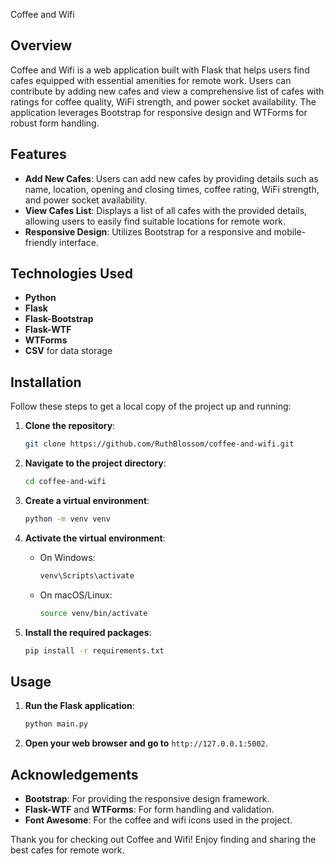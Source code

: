 Coffee and Wifi

## Overview

Coffee and Wifi is a web application built with Flask that helps users find cafes equipped with essential amenities for remote work. Users can contribute by adding new cafes 
and view a comprehensive list of cafes with ratings for coffee quality, WiFi strength, and power socket availability. 
The application leverages Bootstrap for responsive design and WTForms for robust form handling.


## Features

- **Add New Cafes**: Users can add new cafes by providing details such as name, location, opening and closing times, coffee rating, WiFi strength, and power socket availability.
- **View Cafes List**: Displays a list of all cafes with the provided details, allowing users to easily find suitable locations for remote work.
- **Responsive Design**: Utilizes Bootstrap for a responsive and mobile-friendly interface.

## Technologies Used

- **Python**
- **Flask**
- **Flask-Bootstrap**
- **Flask-WTF**
- **WTForms**
- **CSV** for data storage

## Installation

Follow these steps to get a local copy of the project up and running:

1. **Clone the repository**:
   ```bash
   git clone https://github.com/RuthBlossom/coffee-and-wifi.git
   ```

2. **Navigate to the project directory**:
   ```bash
   cd coffee-and-wifi
   ```

3. **Create a virtual environment**:
   ```bash
   python -m venv venv
   ```

4. **Activate the virtual environment**:
   - On Windows:
     ```bash
     venv\Scripts\activate
     ```
   - On macOS/Linux:
     ```bash
     source venv/bin/activate
     ```

5. **Install the required packages**:
   ```bash
   pip install -r requirements.txt
   ```

## Usage

1. **Run the Flask application**:
   ```bash
   python main.py
   ```

2. **Open your web browser and go to** `http://127.0.0.1:5002`.


## Acknowledgements

- **Bootstrap**: For providing the responsive design framework.
- **Flask-WTF** and **WTForms**: For form handling and validation.
- **Font Awesome**: For the coffee and wifi icons used in the project.


Thank you for checking out Coffee and Wifi! Enjoy finding and sharing the best cafes for remote work.
